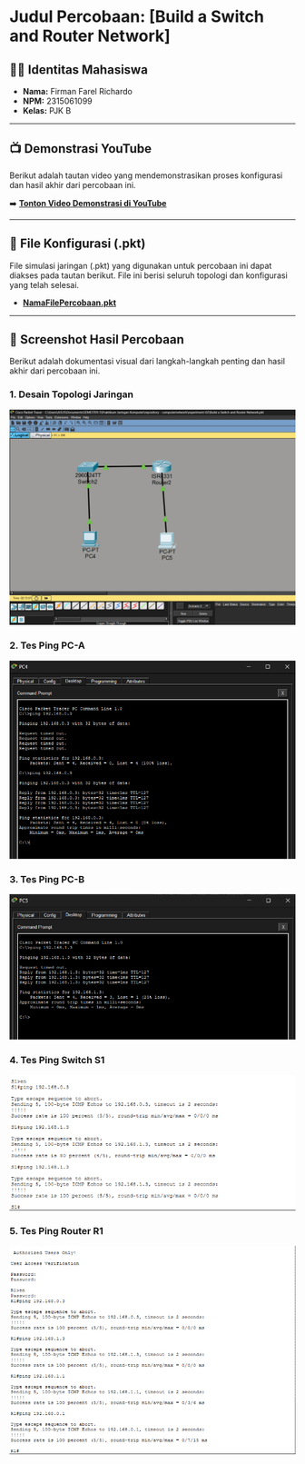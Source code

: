 # Judul Percobaan: [Build a Switch and Router Network]

## 👨‍💻 Identitas Mahasiswa
- **Nama:** Firman Farel Richardo
- **NPM:** 2315061099
- **Kelas:** PJK B

---

## 📺 Demonstrasi YouTube
Berikut adalah tautan video yang mendemonstrasikan proses konfigurasi dan hasil akhir dari percobaan ini.

➡️ **[Tonton Video Demonstrasi di YouTube](https://youtu.be/qXFIdueuPKE)**

---

## 📁 File Konfigurasi (.pkt)
File simulasi jaringan (.pkt) yang digunakan untuk percobaan ini dapat diakses pada tautan berikut. File ini berisi seluruh topologi dan konfigurasi yang telah selesai.

- **[NamaFilePercobaan.pkt](./experiment-02.pkt)**

---

## 📸 Screenshot Hasil Percobaan
Berikut adalah dokumentasi visual dari langkah-langkah penting dan hasil akhir dari percobaan ini.

### 1. Desain Topologi Jaringan
![Desain Topologi Jaringan](./screenshot/Topologi.png)

### 2. Tes Ping PC-A
![Konfigurasi IP PC-0](./screenshot/PC-A.png)

### 3. Tes Ping PC-B
![Hasil Ping PC-0 ke PC-1](./screenshot/PC-B.png)

### 4. Tes Ping Switch S1
![Hasil Ping PC-0 ke PC-2](./screenshot/Switch.png)

### 5. Tes Ping Router R1
![Tabel Routing R-0](./screenshot/Router.png)
